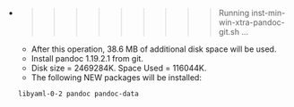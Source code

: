 * >>>>>>>>> Running inst-min-win-xtra-pandoc-git.sh ...
  * After this operation, 38.6 MB of additional disk space will be used.
  * Install pandoc 1.19.2.1 from git.
  * Disk size = 2469284K. Space Used = 116044K.
  * The following NEW packages will be installed:
  ```bash
  libyaml-0-2 pandoc pandoc-data
  ```

